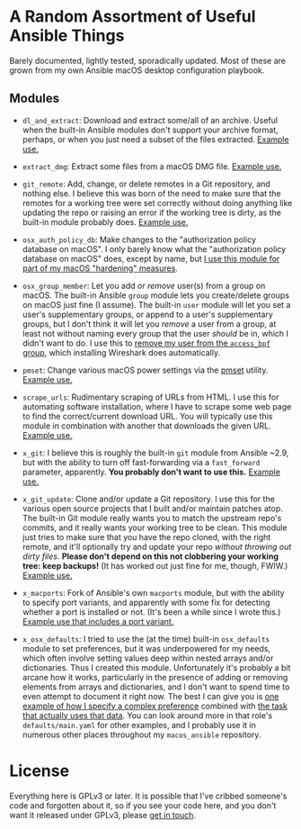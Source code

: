 # A Random Assortment of Useful Ansible Things

Barely documented, lightly tested, sporadically updated.  Most of
these are grown from my own Ansible macOS desktop configuration
playbook.

## Modules

* `dl_and_extract`: Download and extract some/all of an archive.  Useful when the built-in Ansible modules don't support your archive format, perhaps, or when you just need a subset of the files extracted.  [Example use.](https://github.com/dsedivec/macos_ansible/blob/68dd08cafbcc1e9368ac5730d650b77a072bc4df/roles/other_software/tasks/main.yaml#L227-L230)

* `extract_dmg`: Extract some files from a macOS DMG file.  [Example use.](https://github.com/dsedivec/macos_ansible/blob/68dd08cafbcc1e9368ac5730d650b77a072bc4df/roles/other_software/tasks/main.yaml#L204-L207)

* `git_remote`: Add, change, or delete remotes in a Git repository, and nothing else.  I believe this was born of the need to make sure that the remotes for a working tree were set correctly without doing anything like updating the repo or raising an error if the working tree is dirty, as the built-in module probably does.  [Example use.](https://github.com/dsedivec/macos_ansible/blob/6c2af4acabbf00a88c24f26b3ba944b263e740ab/roles/software_emacs/tasks/main.yaml#L84-L88)

* `osx_auth_policy_db`: Make changes to the "authorization policy database on macOS".  I only barely know what the "authorization policy database on macOS" does, except by name, but [I use this module for part of my macOS "hardening" measures](https://github.com/dsedivec/macos_ansible/blob/68dd08cafbcc1e9368ac5730d650b77a072bc4df/roles/macos_system/tasks/as_root.yaml#L35-L38).

* `osx_group_member`: Let you add *or remove* user(s) from a group on macOS.  The built-in Ansible `group` module lets you create/delete groups on macOS just fine (I assume).  The built-in `user` module will let you set a user's supplementary groups, or append to a user's supplementary groups, but I don't think it will let you *remove* a user from a group, at least not without naming every group that the user *should* be in, which I didn't want to do.  I use this to [remove my user from the `access_bpf` group](https://github.com/dsedivec/macos_ansible/blob/68dd08cafbcc1e9368ac5730d650b77a072bc4df/roles/other_software/tasks/main.yaml#L44-L47), which installing Wireshark does automatically.

* `pmset`: Change various macOS power settings via the [pmset](https://ss64.com/osx/pmset.html) utility.  [Example use.](https://github.com/dsedivec/macos_ansible/blob/68dd08cafbcc1e9368ac5730d650b77a072bc4df/roles/macos_prefs/tasks/main.yaml#L83-L91)

* `scrape_urls`: Rudimentary scraping of URLs from HTML.  I use this for automating software installation, where I have to scrape some web page to find the correct/current download URL.  You will typically use this module in combination with another that downloads the given URL.  [Example use.](https://github.com/dsedivec/macos_ansible/blob/68dd08cafbcc1e9368ac5730d650b77a072bc4df/roles/other_software/tasks/main.yaml#L195-L211)

* `x_git`: I believe this is roughly the built-in `git` module from Ansible ~2.9, but with the ability to turn off fast-forwarding via a `fast_forward` parameter, apparently.  **You probably don't want to use this.**  [Example use.](https://github.com/dsedivec/macos_ansible/blob/6c2af4acabbf00a88c24f26b3ba944b263e740ab/roles/software_emacs/tasks/main.yaml#L69-L80)

* `x_git_update`: Clone and/or update a Git repository.  I use this for the various open source projects that I built and/or maintain patches atop.  The built-in Git module really wants you to match the upstream repo's commits, and it really wants your working tree to be clean.  This module just tries to make sure that you have the repo cloned, with the right remote, and it'll optionally try and update your repo *without throwing out dirty files*.  **Please don't depend on this not clobbering your working tree: keep backups!** (It has worked out just fine for me, though, FWIW.)  [Example use.](https://github.com/dsedivec/macos_ansible/blob/6c2af4acabbf00a88c24f26b3ba944b263e740ab/roles/software_emacs/tasks/main.yaml#L63-L66)

* `x_macports`: Fork of Ansible's own `macports` module, but with the ability to specify port variants, and apparently with some fix for detecting whether a port is installed or not.  (It's been a while since I wrote this.)  [Example use that includes a port variant.](https://github.com/dsedivec/macos_ansible/blob/68dd08cafbcc1e9368ac5730d650b77a072bc4df/roles/software_hugo/tasks/main.yaml#L2-L4)

* `x_osx_defaults`: I tried to use the (at the time) built-in `osx_defaults` module to set preferences, but it was underpowered for my needs, which often involve setting values deep within nested arrays and/or dictionaries.  Thus I created this module.  Unfortunately it's probably a bit arcane how it works, particularly in the presence of adding or removing elements from arrays and dictionaries, and I don't want to spend time to even attempt to document it right now.  The best I can give you is [one example of how I specify a complex preference](https://github.com/dsedivec/macos_ansible/blob/68dd08cafbcc1e9368ac5730d650b77a072bc4df/roles/macos_prefs/defaults/main.yaml#L997-L1015) combined with [the task that actually uses that data](https://github.com/dsedivec/macos_ansible/blob/68dd08cafbcc1e9368ac5730d650b77a072bc4df/roles/macos_prefs/tasks/main.yaml#L70-L81).  You can look around more in that role's `defaults/main.yaml` for other examples, and I probably use it in numerous other places throughout my `macos_ansible` repository.


# License

Everything here is GPLv3 or later.  It is possible that I've cribbed someone's code and forgotten about it, so if you see your code here, and you don't want it released under GPLv3, please [get in touch](mailto:dale@codefu.org).
